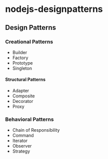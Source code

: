 # nodejs-designpatterns

## Design Patterns

### Creational Patterns

- Builder
- Factory
- Prototype
- Singleton

#### Structural Patterns

- Adapter
- Composite
- Decorator
- Proxy

### Behavioral Patterns

- Chain of Responsibility
- Command
- Iterator
- Observer
- Strategy
